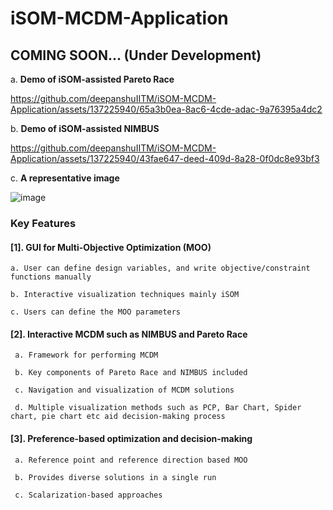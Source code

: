 # iSOM-MCDM-Application
## COMING SOON... (Under Development)

a. **Demo of iSOM-assisted Pareto Race**

https://github.com/deepanshuIITM/iSOM-MCDM-Application/assets/137225940/65a3b0ea-8ac6-4cde-adac-9a76395a4dc2

b. **Demo of iSOM-assisted NIMBUS**

https://github.com/deepanshuIITM/iSOM-MCDM-Application/assets/137225940/43fae647-deed-409d-8a28-0f0dc8e93bf3

c. **A representative image**

![image](https://github.com/deepanshuIITM/iSOM-MCDM-Application/assets/137225940/897b79c1-6dee-40a8-96a2-101f8dbc9036)

### Key Features
#### [1]. GUI for Multi-Objective Optimization (MOO)

    a. User can define design variables, and write objective/constraint functions manually
    
    b. Interactive visualization techniques mainly iSOM
    
    c. Users can define the MOO parameters
    
#### [2]. Interactive MCDM such as NIMBUS and Pareto Race

     a. Framework for performing MCDM 
     
     b. Key components of Pareto Race and NIMBUS included 
     
     c. Navigation and visualization of MCDM solutions
     
     d. Multiple visualization methods such as PCP, Bar Chart, Spider chart, pie chart etc aid decision-making process
     
#### [3]. Preference-based optimization and decision-making

     a. Reference point and reference direction based MOO

     b. Provides diverse solutions in a single run

     c. Scalarization-based approaches




